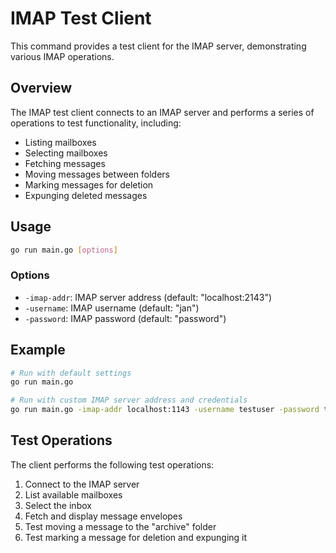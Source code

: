 # IMAP Test Client

This command provides a test client for the IMAP server, demonstrating various IMAP operations.

## Overview

The IMAP test client connects to an IMAP server and performs a series of operations to test functionality, including:
- Listing mailboxes
- Selecting mailboxes
- Fetching messages
- Moving messages between folders
- Marking messages for deletion
- Expunging deleted messages

## Usage

```bash
go run main.go [options]
```

### Options

- `-imap-addr`: IMAP server address (default: "localhost:2143")
- `-username`: IMAP username (default: "jan")
- `-password`: IMAP password (default: "password")

## Example

```bash
# Run with default settings
go run main.go

# Run with custom IMAP server address and credentials
go run main.go -imap-addr localhost:1143 -username testuser -password testpass
```

## Test Operations

The client performs the following test operations:
1. Connect to the IMAP server
2. List available mailboxes
3. Select the inbox
4. Fetch and display message envelopes
5. Test moving a message to the "archive" folder
6. Test marking a message for deletion and expunging it
